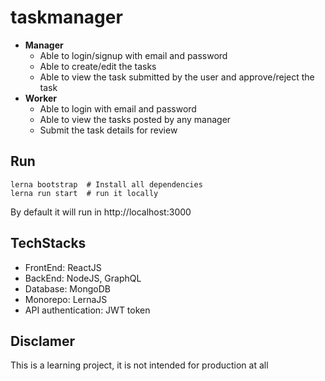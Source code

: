 # taskmanager  
* **Manager**
  - Able to login/signup with email and password
  - Able to create/edit the tasks
  - Able to view the task submitted by the user and approve/reject the task
* **Worker**
  - Able to login with email and password
  - Able to view the tasks posted by any manager
  - Submit the task details for review
## Run
```
lerna bootstrap  # Install all dependencies
lerna run start  # run it locally 
```
By default it will run in http://localhost:3000
## TechStacks
  - FrontEnd: ReactJS
  - BackEnd: NodeJS, GraphQL
  - Database: MongoDB
  - Monorepo: LernaJS
  - API authentication: JWT token
  
## Disclamer
This is a learning project, it is not intended for production at all
